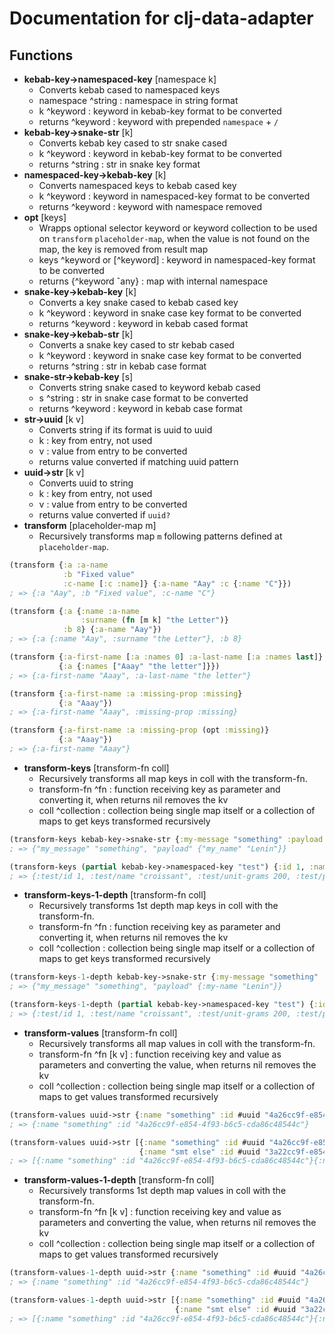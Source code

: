 # Documentation for clj-data-adapter

## Functions
- <a id='k-k-to-n-k'></a> **kebab-key->namespaced-key** [namespace k] <br>
  - Converts kebab cased to namespaced keys
  - namespace ^string : namespace in string format
  - k ^keyword : keyword in kebab-key format to be converted
  - returns ^keyword : keyword with prepended `namespace` + `/`
- <a id='k-k-to-s-s'></a> **kebab-key->snake-str** [k] <br>
    - Converts kebab key cased to str snake cased
    - k ^keyword : keyword in kebab-key format to be converted
    - returns ^string : str in snake key format
- <a id='n-k-to-k-k'></a> **namespaced-key->kebab-key** [k] <br>
    - Converts namespaced keys to kebab cased key
    - k ^keyword : keyword in namespaced-key format to be converted
    - returns ^keyword : keyword with namespace removed
- <a id='opt'></a> **opt** [keys] <br>
  - Wrapps optional selector keyword or keyword collection to be used on `transform` `placeholder-map`, when the value is not found on the map, the key is removed from result map
  - keys ^keyword or [^keyword] : keyword in namespaced-key format to be converted
  - returns {^keyword ˆany} : map with internal namespace
- <a id='s-k-to-k-k'></a> **snake-key->kebab-key** [k] <br>
    - Converts a key snake cased to kebab cased key
    - k ^keyword : keyword in snake case key format to be converted
    - returns ^keyword : keyword in kebab cased format
- <a id='s-k-to-k-s'></a> **snake-key->kebab-str** [k] <br>
    - Converts a snake key cased to str kebab cased
    - k ^keyword : keyword in snake case key format to be converted
    - returns ^string : str in kebab case format
- <a id='s-k-to-k-k'></a> **snake-str->kebab-key** [s] <br>
    - Converts string snake cased to keyword kebab cased
    - s ^string : str in snake case format to be converted
    - returns ^keyword : keyword in kebab case format
- <a id='str-to-uuid'></a> **str->uuid** [k v] <br>
  - Converts string if its format is uuid to uuid
  - k : key from entry, not used
  - v : value from entry to be converted
  - returns value converted if matching uuid pattern
- <a id='uuid-to-str'></a> **uuid->str** [k v] <br>
  - Converts uuid to string
  - k : key from entry, not used
  - v : value from entry to be converted
  - returns value converted if `uuid?`
- <a id='transform'></a> **transform** [placeholder-map m]
  - Recursively transforms map `m` following patterns defined at `placeholder-map`.
```clojure
(transform {:a :a-name
            :b "Fixed value"
            :c-name [:c :name]} {:a-name "Aay" :c {:name "C"}})
; => {:a "Aay", :b "Fixed value", :c-name "C"}

(transform {:a {:name :a-name
                :surname (fn [m k] "the Letter")}
            :b 8} {:a-name "Aay"})
; => {:a {:name "Aay", :surname "the Letter"}, :b 8}

(transform {:a-first-name [:a :names 0] :a-last-name [:a :names last]}
           {:a {:names ["Aaay" "the letter"]}})
; => {:a-first-name "Aaay", :a-last-name "the letter"}

(transform {:a-first-name :a :missing-prop :missing}
           {:a "Aaay"})
; => {:a-first-name "Aaay", :missing-prop :missing}

(transform {:a-first-name :a :missing-prop (opt :missing)}
           {:a "Aaay"})
; => {:a-first-name "Aaay"}
```
- <a id='transform-keys'></a> **transform-keys** [transform-fn coll]
  - Recursively transforms all map keys in coll with the transform-fn.
  - transform-fn ^fn : function receiving key as parameter and converting it, when returns nil removes the kv
  - coll ^collection : collection being single map itself or a collection of maps to get keys transformed recursively
```clojure
(transform-keys kebab-key->snake-str {:my-message "something" :payload {:my-name "Lenin"}})
; => {"my_message" "something", "payload" {"my_name" "Lenin"}}

(transform-keys (partial kebab-key->namespaced-key "test") {:id 1, :name "croissant", :unit-grams 200, :price 5.40M})
; => {:test/id 1, :test/name "croissant", :test/unit-grams 200, :test/price 5.40M}
```
- <a id='transform-keys-1-depth'></a> **transform-keys-1-depth** [transform-fn coll]
  - Recursively transforms 1st depth map keys in coll with the transform-fn.
  - transform-fn ^fn : function receiving key as parameter and converting it, when returns nil removes the kv
  - coll ^collection : collection being single map itself or a collection of maps to get keys transformed recursively
```clojure
(transform-keys-1-depth kebab-key->snake-str {:my-message "something" :payload {:my-name "Lenin"}})
; => {"my_message" "something", "payload" {:my-name "Lenin"}}

(transform-keys-1-depth (partial kebab-key->namespaced-key "test") {:id 1, :name "croissant", :unit-grams 200, :price 5.40M})
; => {:test/id 1, :test/name "croissant", :test/unit-grams 200, :test/price 5.40M}
```
- <a id='transform-values'></a> **transform-values** [transform-fn coll]
  - Recursively transforms all map values in coll with the transform-fn.
  - transform-fn ^fn [k v] : function receiving key and value as parameters and converting the value, when returns nil removes the kv
  - coll ^collection : collection being single map itself or a collection of maps to get values transformed recursively
```clojure
(transform-values uuid->str {:name "something" :id #uuid "4a26cc9f-e854-4f93-b6c5-cda86c48544c"})
; => {:name "something" :id "4a26cc9f-e854-4f93-b6c5-cda86c48544c"}

(transform-values uuid->str [{:name "something" :id #uuid "4a26cc9f-e854-4f93-b6c5-cda86c48544c"}
                             {:name "smt else" :id #uuid "3a22cc9f-e854-4f93-b6c5-cda86c48544c"}])
; => [{:name "something" :id "4a26cc9f-e854-4f93-b6c5-cda86c48544c"}{:name "smt else" :id "3a22cc9f-e854-4f93-b6c5-cda86c48544c"}]
```
- <a id='transform-values-1-depth'></a> **transform-values-1-depth** [transform-fn coll]
  - Recursively transforms 1st depth map values in coll with the transform-fn.
  - transform-fn ^fn [k v] : function receiving key and value as parameters and converting the value, when returns nil removes the kv
  - coll ^collection : collection being single map itself or a collection of maps to get values transformed recursively
```clojure
(transform-values-1-depth uuid->str {:name "something" :id #uuid "4a26cc9f-e854-4f93-b6c5-cda86c48544c"})
; => {:name "something" :id "4a26cc9f-e854-4f93-b6c5-cda86c48544c"}

(transform-values-1-depth uuid->str [{:name "something" :id #uuid "4a26cc9f-e854-4f93-b6c5-cda86c48544c"}
                                     {:name "smt else" :id #uuid "3a22cc9f-e854-4f93-b6c5-cda86c48544c" :sub-entity {:id #uuid "3a22cc9f-e854-4f93-b6c5-cda86c48544c"}}])
; => [{:name "something" :id "4a26cc9f-e854-4f93-b6c5-cda86c48544c"}{:name "smt else" :id "3a22cc9f-e854-4f93-b6c5-cda86c48544c" :sub-entity {:id #uuid "3a22cc9f-e854-4f93-b6c5-cda86c48544c"}}]
```
